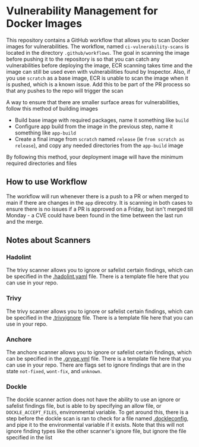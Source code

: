 # Vulnerability Management for Docker Images
This repository contains a GitHub workflow that allows you to scan Docker images for vulnerabilities. The workflow, named `ci-vulnerability-scans` is located in the directory `.github/workflows`. The goal in scanning the image before pushing it to the repository is so that you can catch any vulnerabilities before deploying the image, ECR scanning takes time and the image can still be used even with vulnerabilities found by Inspector. Also, if you use `scratch` as a base image, ECR is unable to scan the image when it is pushed, which is a known issue. Add this to be part of the PR process so that any pushes to the repo will trigger the scan

A way to ensure that there are smaller surface areas for vulnerabilities, follow this method of building images
- Build base image with required packages, name it something like `build`
- Configure app build from the image in the previous step, name it something like `app-build`
- Create a final image from `scratch` named `release` (ie `from scratch as release`), and copy any needed directories from the `app-build` image

By following this method, your deployment image will have the minimum required directories and files

## How to use Workflow
The workflow will run whenever there is a push to a PR or when merged to main if there are changes in the `app` direcotry. It is scanning in both cases to ensure there is no issues if a PR is approved on a Friday, but isn't merged till Monday - a CVE could have been found in the time between the last run and the merge.

## Notes about Scanners
### Hadolint
The trivy scanner allows you to ignore or safelist certain findings, which can be specified in the [.hadolint.yaml](../../.hadolint.yaml) file. There is a template file here that you can use in your repo. 
### Trivy
The trivy scanner allows you to ignore or safelist certain findings, which can be specified in the [.trivyignore](../../.trivyignore) file. There is a template file here that you can use in your repo.
### Anchore
The anchore scanner allows you to ignore or safelist certain findings, which can be specified in the [.grype.yml](../../.grype.yml) file. There is a template file here that you can use in your repo. There are flags set to ignore findings that are in the state `not-fixed`, `wont-fix`, and `unknown`.
### Dockle
The dockle scanner action does not have the ability to use an ignore or safelist findings file, but is able to by specifying an allow file, or `DOCKLE_ACCEPT_FILES`, environmental variable. To get around this, there is a step before the dockle scan is ran to check for a file named [.dockleconfig](../../.dockleconfig), and pipe it to the environmental variable if it exists. Note that this will not ignore finding types like the other scanner's ignore file, but ignore the file specified in the list